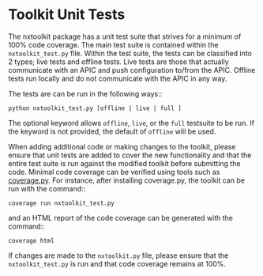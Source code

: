 Toolkit Unit Tests
==================

The nxtoolkit package has a unit test suite that strives for a
minimum of 100% code coverage.  The main test suite is contained
within the ``nxtoolkit_test.py`` file.  Within the test suite, the
tests can be classified into 2 types; live tests and offline tests.
Live tests are those that actually communicate with an APIC and push
configuration to/from the APIC.  Offline tests run locally and do not
communicate with the APIC in any way.

The tests are can be run in the following ways::

    python nxtoolkit_test.py [offline | live | full ]

The optional keyword allows ``offline``, ``live``, or the ``full``
testsuite to be run. If the keyword is not provided, the default of
``offline`` will be used.

When adding additional code or making changes to the toolkit, please
ensure that unit tests are added to cover the new functionality and
that the entire test suite is run against the modified toolkit before
submitting the code.  Minimal code coverage can be verified using
tools such as
[coverage.py](https://pypi.python.org/pypi/coverage). For instance,
after installing coverage.py, the toolkit can be run with the
command::

    coverage run nxtoolkit_test.py

and an HTML report of the code coverage can be generated with the
command::

    coverage html

If changes are made to the ``nxtoolkit.py`` file, please ensure that
the ``nxtoolkit_test.py`` is run and that code coverage remains at
100%.

